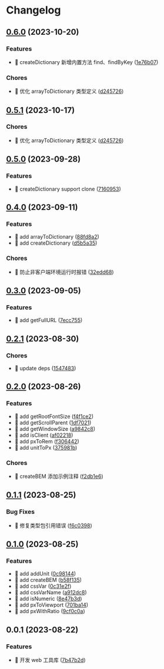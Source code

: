# Changelog

## [0.6.0](https://github.com/l246804/web-utils/compare/v0.5.0...v0.6.0) (2023-10-20)


### Features

* 🎸 createDictionary 新增内置方法 find、findByKey ([1e76b07](https://github.com/l246804/web-utils/commit/1e76b075056edf6ba492cdb214fe5a98c43794f2))


### Chores

* 🤖 优化 arrayToDictionary 类型定义 ([d245726](https://github.com/l246804/web-utils/commit/d2457269265b673c26e7f8d9854943a3063cadf6))

## [0.5.1](https://github.com/l246804/web-utils/compare/v0.5.0...v0.5.1) (2023-10-17)


### Chores

* 🤖 优化 arrayToDictionary 类型定义 ([d245726](https://github.com/l246804/web-utils/commit/d2457269265b673c26e7f8d9854943a3063cadf6))

## [0.5.0](https://github.com/l246804/web-utils/compare/v0.4.0...v0.5.0) (2023-09-28)


### Features

* 🎸 createDictionary support clone ([7160953](https://github.com/l246804/web-utils/commit/7160953b773bda029f712a95300e881be8ad2f40))

## [0.4.0](https://github.com/l246804/web-utils/compare/v0.3.0...v0.4.0) (2023-09-11)


### Features

* 🎸 add arrayToDictionary ([88fd8a2](https://github.com/l246804/web-utils/commit/88fd8a237786d9ee8879f7ef0844aac8f2af2720))
* 🎸 add createDictionary ([d5b5a35](https://github.com/l246804/web-utils/commit/d5b5a359aaf56f0969b9c63a50e366b4205d4949))


### Chores

* 🤖 防止非客户端环境运行时报错 ([32edd68](https://github.com/l246804/web-utils/commit/32edd687f37a340d4018620322449e34008c2529))

## [0.3.0](https://github.com/l246804/web-utils/compare/v0.2.1...v0.3.0) (2023-09-05)


### Features

* 🎸 add getFullURL ([7ecc755](https://github.com/l246804/web-utils/commit/7ecc755e39b3cded85f048d8684c8359b53dd4d2))

## [0.2.1](https://github.com/l246804/web-utils/compare/v0.2.0...v0.2.1) (2023-08-30)


### Chores

* 🤖 update deps ([1547483](https://github.com/l246804/web-utils/commit/1547483955b19c46b9c42d775f342a2084e75d34))

## [0.2.0](https://github.com/l246804/web-utils/compare/v0.1.1...v0.2.0) (2023-08-26)


### Features

* 🎸 add getRootFontSize ([f4f1ce2](https://github.com/l246804/web-utils/commit/f4f1ce24fc7bc0f45a0dc01b7df3b11692180a34))
* 🎸 add getScrollParent ([1df7021](https://github.com/l246804/web-utils/commit/1df70216a869a46b7dbcefe51cf46fd7ad7f1db6))
* 🎸 add getWindowSize ([a9842c8](https://github.com/l246804/web-utils/commit/a9842c84c2a1afa30cea82c3f97a9a7ef529db01))
* 🎸 add isClient ([af02218](https://github.com/l246804/web-utils/commit/af02218ba49910fbd01d05940fe3db378799ca8d))
* 🎸 add pxToRem ([f306442](https://github.com/l246804/web-utils/commit/f30644259b1217a329946b4ee670270cb0dee493))
* 🎸 add unitToPx ([375981b](https://github.com/l246804/web-utils/commit/375981b20bf35bf59ed6c756280354b16dc77fef))


### Chores

* 🤖 createBEM 添加示例注释 ([f2db1e6](https://github.com/l246804/web-utils/commit/f2db1e698155cec2325d5092b0328a81f70dcc6f))

## [0.1.1](https://github.com/l246804/web-utils/compare/v0.1.0...v0.1.1) (2023-08-25)


### Bug Fixes

* 🐛 修复类型包引用错误 ([f6c0398](https://github.com/l246804/web-utils/commit/f6c03981da7b614c7f48d40b26170e55369c1ef4))

## [0.1.0](https://github.com/l246804/web-utils/compare/v0.0.1...v0.1.0) (2023-08-25)


### Features

* 🎸 add addUnit ([0c98144](https://github.com/l246804/web-utils/commit/0c98144e1cb4f154af20235776ab299989465baa))
* 🎸 add createBEM ([b58f135](https://github.com/l246804/web-utils/commit/b58f13526558c9258d8c2de20a1b715da82a369c))
* 🎸 add cssVar ([0c31e2f](https://github.com/l246804/web-utils/commit/0c31e2fcb262c99295b089f863cc8f526f13edf3))
* 🎸 add cssVarName ([a912dc8](https://github.com/l246804/web-utils/commit/a912dc8a75e2acdf9e76da25f765e5d1abb94383))
* 🎸 add isNumeric ([8e47b3d](https://github.com/l246804/web-utils/commit/8e47b3d005018e575f9f2d0952b96c9dc9edb899))
* 🎸 add pxToViewport ([701ba14](https://github.com/l246804/web-utils/commit/701ba14b57fdfb329df8715bfbca9c651c0f3edb))
* 🎸 add pxWithRatio ([9cf0c0a](https://github.com/l246804/web-utils/commit/9cf0c0a23b3c468cd1fe2147cf1a70eae82bb19c))

## 0.0.1 (2023-08-22)


### Features

* 🎸 开发 web 工具库 ([7b47b2d](https://github.com/l246804/web-utils/commit/7b47b2d384c0fbe0bc78e7b589c98736b615268f))